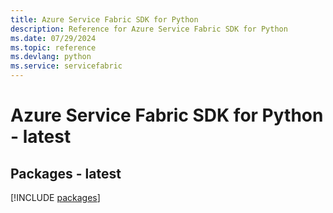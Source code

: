 ```yaml
---
title: Azure Service Fabric SDK for Python
description: Reference for Azure Service Fabric SDK for Python
ms.date: 07/29/2024
ms.topic: reference
ms.devlang: python
ms.service: servicefabric
---
```

# Azure Service Fabric SDK for Python - latest
## Packages - latest
[!INCLUDE [packages](service-fabric-index.md)]